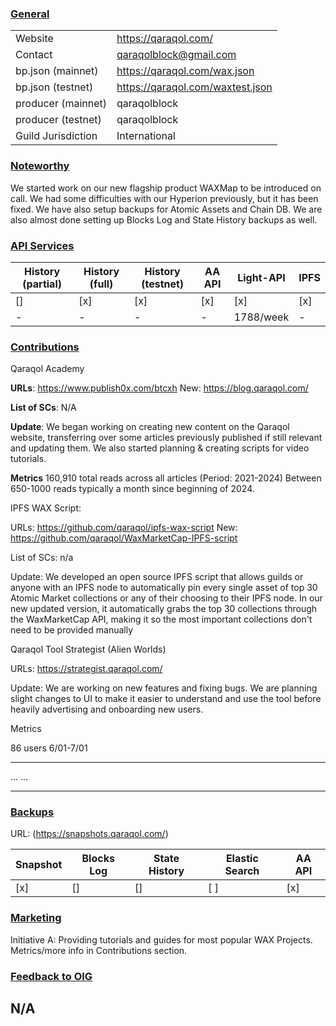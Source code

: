 ### <ins>General</ins>

|  |  |
| --- | --- |
| Website | https://qaraqol.com/ |
| Contact | qaraqolblock@gmail.com |
| bp.json (mainnet) | https://qaraqol.com/wax.json |
| bp.json (testnet) | https://qaraqol.com/waxtest.json |
| producer (mainnet) | qaraqolblock |
| producer (testnet) | qaraqolblock |
| Guild Jurisdiction | International |

### <ins>Noteworthy</ins>
We started work on our new flagship product WAXMap to be introduced on call. We had some difficulties with our Hyperion previously, but it has been fixed. We have also setup backups for Atomic Assets and Chain DB. We are also almost done setting up Blocks Log and State History backups as well. 


### <ins>API Services</ins>

| History (partial) | History (full) | History (testnet) | AA API | Light-API  | IPFS |
|--------|--------|--------|--------|--------|--------|
| [] | [x] | [x] | [x] | [x] | [x] |  [x] |
| - | - | - | - | 1788/week | - |


### <ins>Contributions</ins>


Qaraqol Academy

**URLs**: https://www.publish0x.com/btcxh
New: https://blog.qaraqol.com/

**List of SCs**: N/A  

**Update**: 
We began working on creating new content on the Qaraqol website, transferring over some articles previously published if still relevant and updating them. We also started planning & creating scripts for video tutorials. 


**Metrics**
160,910 total reads across all articles (Period: 2021-2024)
Between 650-1000 reads typically a month since beginning of 2024. 

IPFS WAX Script:

URLs: https://github.com/qaraqol/ipfs-wax-script
New: https://github.com/qaraqol/WaxMarketCap-IPFS-script


List of SCs: n/a 

Update: We developed an open source IPFS script that allows guilds or anyone with an IPFS node to automatically pin every single asset of top 30 Atomic Market collections or any of their choosing to their IPFS node. In our new updated version, it automatically grabs the top 30 collections through the WaxMarketCap API, making it so the most important collections don't need to be provided manually

Qaraqol Tool Strategist (Alien Worlds)

URLs: https://strategist.qaraqol.com/


Update: We are working on new features and fixing bugs. We are planning slight changes to UI to make it easier to understand and use the tool before heavily advertising and onboarding new users.

Metrics

86 users 6/01-7/01

---

...
...

---
### <ins>Backups </ins>
URL: (https://snapshots.qaraqol.com/)

| Snapshot | Blocks Log | State History | Elastic Search | AA API |
|--------|--------|--------|--------|--------|
| [x] | [] | [] | [ ] | [x] |

### <ins>Marketing</ins>

Initiative A: Providing tutorials and guides for most popular WAX Projects. Metrics/more info in Contributions section.


### <ins>Feedback to OIG</ins>
N/A
----

